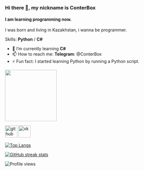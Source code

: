 ### Hi there 👋, my nickname is ConterBox
#### I am learning programming now.
I was born and living in Kazakhstan, i wanna be programmer.

Skills: **Python** / **C#**

- 🌱 I’m currently learning **C#**
- 📫 How to reach me: **Telegram**: @ConterBox 
- ⚡ Fun fact: I started learning Python by running a Python script. 

[<img src='https://i1.wp.com/gamodrome.de/wp-content/uploads/2019/06/Discord-Banner.png?ssl=1' height='170'>](https://discord.com/D3UbSDfRUJ)

[<img src='https://cdn-icons-png.flaticon.com/512/2111/2111374.png' alt='github' height='40'>](https://github.com/ConterBox)  [<img src='https://upload.wikimedia.org/wikipedia/commons/thumb/2/21/VK.com-logo.svg/2048px-VK.com-logo.svg.png' alt='vk' height='40'>](https://vk.com/conterbox)

[![Top Langs](https://github-readme-stats.vercel.app/api/top-langs/?username=ConterBox&theme=dark)](https://discord.com/D3UbSDfRUJ)

[![GitHub streak stats](https://github-readme-streak-stats.herokuapp.com/?user=ConterBox&theme=dark)](https://discord.com/D3UbSDfRUJ)

![Profile views](https://gpvc.arturio.dev/ConterBox)  
